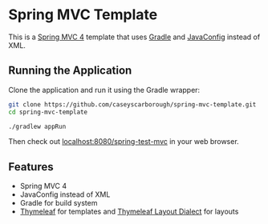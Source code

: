 # Spring MVC Template

This is a [Spring MVC 4](http://docs.spring.io/spring/docs/current/spring-framework-reference/html/mvc.html) template that uses [Gradle](https://www.gradle.org/) and [JavaConfig](http://docs.spring.io/spring-javaconfig/docs/1.0.0.M4/reference/html/) instead of XML.

## Running the Application

Clone the application and run it using the Gradle wrapper:

```bash
git clone https://github.com/caseyscarborough/spring-mvc-template.git
cd spring-mvc-template

./gradlew appRun
```

Then check out [localhost:8080/spring-test-mvc](http://localhost:8080/spring-test-mvc) in your web browser.

## Features

* Spring MVC 4
* JavaConfig instead of XML
* Gradle for build system
* [Thymeleaf](http://www.thymeleaf.org/) for templates and [Thymeleaf Layout Dialect](http://www.thymeleaf.org/doc/layouts.html#thymeleaf-layout-dialect) for layouts
